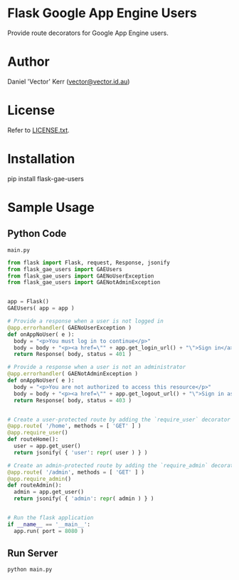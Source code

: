 # Flask Google App Engine Users

Provide route decorators for Google App Engine users.


# Author

Daniel 'Vector' Kerr (<vector@vector.id.au>)


# License

Refer to [LICENSE.txt](LICENSE.txt).


# Installation

pip install flask-gae-users


# Sample Usage

## Python Code

`main.py`
```python
from flask import Flask, request, Response, jsonify
from flask_gae_users import GAEUsers
from flask_gae_users import GAENoUserException
from flask_gae_users import GAENotAdminException


app = Flask()
GAEUsers( app = app )

# Provide a response when a user is not logged in
@app.errorhandler( GAENoUserException )
def onAppNoUser( e ):
  body = "<p>You must log in to continue</p>"
  body = body + "<p><a href=\"" + app.get_login_url() + "\">Sign in</a></p>"
  return Response( body, status = 401 )

# Provide a response when a user is not an administrator
@app.errorhandler( GAENotAdminException )
def onAppNoUser( e ):
  body = "<p>You are not authorized to access this resource</p>"
  body = body + "<p><a href=\"" + app.get_logout_url() + "\">Sign in as a different user</a></p>"
  return Response( body, status = 403 )


# Create a user-protected route by adding the `require_user` decorator
@app.route( '/home', methods = [ 'GET' ] )
@app.require_user()
def routeHome():
  user = app.get_user()
  return jsonify( { 'user': repr( user ) } )

# Create an admin-protected route by adding the `require_admin` decorator
@app.route( '/admin', methods = [ 'GET' ] )
@app.require_admin()
def routeAdmin():
  admin = app.get_user()
  return jsonify( { 'admin': repr( admin ) } )


# Run the flask application
if __name__ == '__main__':
  app.run( port = 8080 )
```



## Run Server

```sh
python main.py
```
